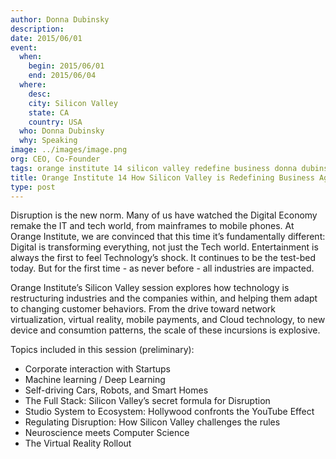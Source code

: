 ```yaml
---
author: Donna Dubinsky
description:
date: 2015/06/01
event:
  when:
    begin: 2015/06/01
    end: 2015/06/04
  where:
    desc:
    city: Silicon Valley
    state: CA
    country: USA
  who: Donna Dubinsky
  why: Speaking
image: ../images/image.png
org: CEO, Co-Founder
tags: orange institute 14 silicon valley redefine business donna dubinsky numenta machine intelligence
title: Orange Institute 14 How Silicon Valley is Redefining Business Again
type: post
---
```


Disruption is the new norm. Many of us have watched the Digital Economy remake
the IT and tech world, from mainframes to mobile phones. At Orange Institute, we
are convinced that this time it’s fundamentally different: Digital is
transforming everything, not just the Tech world. Entertainment is always the
first to feel Technology’s shock. It continues to be the test-bed today. But for
the first time - as never before - all industries are impacted.

Orange Institute’s Silicon Valley session explores how technology is
restructuring industries and the companies within, and helping them adapt to
changing customer behaviors. From the drive toward network virtualization,
virtual reality, mobile payments, and Cloud technology, to new device and
consumtion patterns, the scale of these incursions is explosive.

Topics included in this session (preliminary):
* Corporate interaction with Startups
* Machine learning / Deep Learning
* Self-driving Cars, Robots, and Smart Homes
* The Full Stack: Silicon Valley’s secret formula for Disruption
* Studio System to Ecosystem: Hollywood confronts the YouTube Effect
* Regulating Disruption: How Silicon Valley challenges the rules
* Neuroscience meets Computer Science
* The Virtual Reality Rollout
